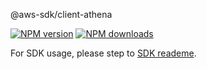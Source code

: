 @aws-sdk/client-athena

[![NPM version](https://img.shields.io/npm/v/@aws-sdk/client-athena/preview.svg)](https://www.npmjs.com/package/@aws-sdk/client-athena)
[![NPM downloads](https://img.shields.io/npm/dm/@aws-sdk/client-athena.svg)](https://www.npmjs.com/package/@aws-sdk/client-athena)

For SDK usage, please step to [SDK reademe](https://github.com/aws/aws-sdk-js-v3).
